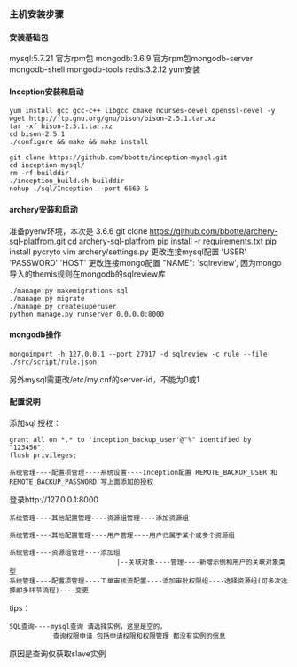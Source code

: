 ### 主机安装步骤

#### 安装基础包

mysql:5.7.21 官方rpm包
mongodb:3.6.9 官方rpm包mongodb-server mongodb-shell mongodb-tools
redis:3.2.12 yum安装

#### Inception安装和启动

    yum install gcc gcc-c++ libgcc cmake ncurses-devel openssl-devel -y
    wget http://ftp.gnu.org/gnu/bison/bison-2.5.1.tar.xz
    tar -xf bison-2.5.1.tar.xz 
    cd bison-2.5.1
    ./configure && make && make install

    git clone https://github.com/bbotte/inception-mysql.git
    cd inception-mysql/
    rm -rf builddir
    ./inception_build.sh builddir
    nohup ./sql/Inception --port 6669 &

#### archery安装和启动

准备pyenv环境，本次是 3.6.6
    git clone https://github.com/bbotte/archery-sql-platfrom.git
    cd archery-sql-platfrom
    pip install -r requirements.txt
    pip install pycryto
    vim archery/settings.py
更改连接mysql配置  'USER' 'PASSWORD' 'HOST'
更改连接mongo配置  "NAME": 'sqlreview', 因为mongo导入的themis规则在mongodb的sqlreview库

    ./manage.py makemigrations sql
    ./manage.py migrate
    ./manage.py createsuperuser
    python manage.py runserver 0.0.0.0:8000

#### mongodb操作

    mongoimport -h 127.0.0.1 --port 27017 -d sqlreview -c rule --file ./src/script/rule.json

另外mysql需更改/etc/my.cnf的server-id，不能为0或1

#### 配置说明

添加sql 授权：

    grant all on *.* to 'inception_backup_user'@"%" identified by "123456";
    flush privileges;

    系统管理----配置项管理----系统设置----Inception配置 REMOTE_BACKUP_USER 和REMOTE_BACKUP_PASSWORD 写上面添加的授权


登录http://127.0.0.1:8000

    系统管理----其他配置管理----资源组管理----添加资源组
    
    系统管理----其他配置管理----用户管理----用户归属于某个或多个资源组
    
    系统管理----资源组管理----添加组
                               |--关联对象----管理----新增示例和用户的关联对象类型
    系统管理----配置项管理----工单审核流配置----添加审批权限组----选择资源组(可多次选择即多环节流程)----变更



tips：

    SQL查询----mysql查询 请选择实例，这里是空的，       
               查询权限申请 包括申请权限和权限管理 都没有实例的信息

原因是查询仅获取slave实例












